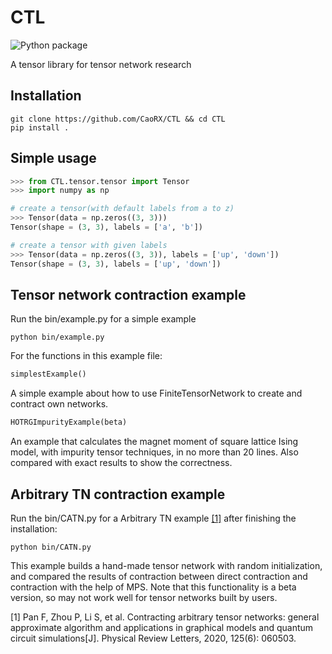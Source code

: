 # CTL
![Python package](https://github.com/CaoRX/CTL/actions/workflows/python-package.yml/badge.svg)

A tensor library for tensor network research

## Installation

```console
git clone https://github.com/CaoRX/CTL && cd CTL
pip install .
```

## Simple usage
```python
>>> from CTL.tensor.tensor import Tensor 
>>> import numpy as np

# create a tensor(with default labels from a to z)
>>> Tensor(data = np.zeros((3, 3)))
Tensor(shape = (3, 3), labels = ['a', 'b'])

# create a tensor with given labels
>>> Tensor(data = np.zeros((3, 3)), labels = ['up', 'down'])
Tensor(shape = (3, 3), labels = ['up', 'down'])
```

## Tensor network contraction example

Run the bin/example.py for a simple example
```console
python bin/example.py
```

For the functions in this example file:

```python
simplestExample()
```
A simple example about how to use FiniteTensorNetwork to create and contract own networks.

```python
HOTRGImpurityExample(beta)
```
An example that calculates the magnet moment of square lattice Ising model, with impurity tensor techniques, in no more than 20 lines. Also compared with exact results to show the correctness.

## Arbitrary TN contraction example
Run the bin/CATN.py for a Arbitrary TN example [\[1\]](https://journals.aps.org/prl/abstract/10.1103/PhysRevLett.125.060503) after finishing the installation:
```
python bin/CATN.py
```

This example builds a hand-made tensor network with random initialization, and compared the results of contraction between direct contraction and contraction with the help of MPS. Note that this functionality is a beta version, so may not work well for tensor networks built by users.

\[1\] Pan F, Zhou P, Li S, et al. Contracting arbitrary tensor networks: general approximate algorithm and applications in graphical models and quantum circuit simulations\[J\]. Physical Review Letters, 2020, 125(6): 060503.
